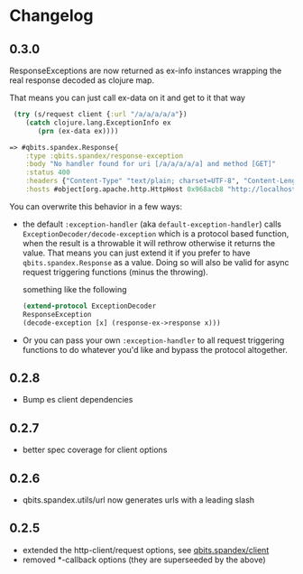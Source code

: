 # Changelog

## 0.3.0

ResponseExceptions are now returned as ex-info instances wrapping the
real response decoded as clojure map.

That means you can just call ex-data on it and get to it that way

```clojure
 (try (s/request client {:url "/a/a/a/a/a"})
    (catch clojure.lang.ExceptionInfo ex
       (prn (ex-data ex))))

=> #qbits.spandex.Response{
    :type :qbits.spandex/response-exception
    :body "No handler found for uri [/a/a/a/a/a] and method [GET]"
    :status 400
    :headers {"Content-Type" "text/plain; charset=UTF-8", "Content-Length" "54"}
    :hosts #object[org.apache.http.HttpHost 0x968acb8 "http://localhost:9200"]}

```

You can overwrite this behavior in a few ways:

* the default `:exception-handler` (aka `default-exception-handler`)
  calls `ExceptionDecoder/decode-exception` which is a protocol based
  function, when the result is a throwable it will rethrow otherwise
  it returns the value. That means you can just extend it if you
  prefer to have `qbits.spandex.Response` as a value. Doing so will
  also be valid for async request triggering functions (minus the
  throwing).

  something like the following
  ```clojure
  (extend-protocol ExceptionDecoder
  ResponseException
  (decode-exception [x] (response-ex->response x)))
  ```

* Or you can pass your own `:exception-handler` to all request triggering
  functions to do whatever you'd like and bypass the protocol altogether.


## 0.2.8

* Bump es client dependencies

## 0.2.7

* better spec coverage for client options

## 0.2.6

* qbits.spandex.utils/url now generates urls with a leading slash

## 0.2.5

* extended the http-client/request options, see [qbits.spandex/client](https://mpenet.github.io/spandex/qbits.spandex.html#var-client)
* removed *-callback options (they are superseeded by the above)
